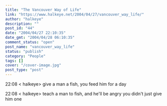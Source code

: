 ```yaml
---
title: "The Vancouver Way of Life"
link: "https://www.halkeye.net/2004/04/27/vancouver_way_life/"
author: "halkeye"
description: ""
post_id: "44"
date: "2004/04/27 22:10:35"
date_gmt: "2004/04/28 06:10:35"
comment_status: "open"
post_name: "vancouver_way_life"
status: "publish"
category: "People"
tags: []
cover: "/cover-image.jpg"
post_type: "post"
---
```


22:08 < halkeye> give a man a fish, you feed him for a day  

22:08 < halkeye> teach a man to fish, and he'll be angry you didn't just give him one